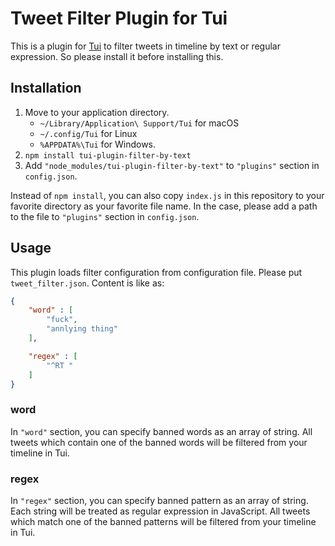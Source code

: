 Tweet Filter Plugin for Tui
===========================

This is a plugin for [Tui](https://github.com/rhysd/Tui) to filter tweets in timeline by text or regular expression.
So please install it before installing this.

## Installation

1. Move to your application directory.
    - `~/Library/Application\ Support/Tui` for macOS
    - `~/.config/Tui` for Linux
    - `%APPDATA%\Tui` for Windows.
2. `npm install tui-plugin-filter-by-text`
3. Add `"node_modules/tui-plugin-filter-by-text"` to `"plugins"` section in `config.json`.

Instead of `npm install`, you can also copy `index.js` in this repository to your favorite directory as your favorite file name.
In the case, please add a path to the file to `"plugins"` section in `config.json`.

## Usage

This plugin loads filter configuration from configuration file. Please put `tweet_filter.json`.
Content is like as:

```json
{
    "word" : [
        "fuck",
        "annlying thing"
    ],

    "regex" : [
        "^RT "
    ]
}
```

### word

In `"word"` section, you can specify banned words as an array of string.
All tweets which contain one of the banned words will be filtered from your timeline in Tui.

### regex

In `"regex"` section, you can specify banned pattern as an array of string.
Each string will be treated as regular expression in JavaScript.
All tweets which match one of the banned patterns will be filtered from your timeline in Tui.

